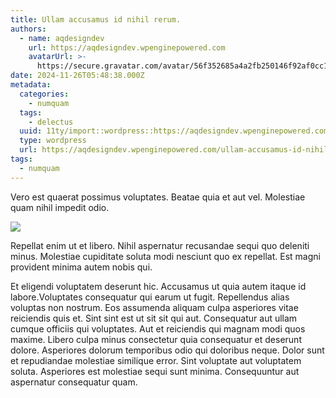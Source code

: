 ```yaml
---
title: Ullam accusamus id nihil rerum.
authors:
  - name: aqdesigndev
    url: https://aqdesigndev.wpenginepowered.com
    avatarUrl: >-
      https://secure.gravatar.com/avatar/56f352685a4a2fb250146f92af0cc11e?s=96&d=mm&r=g
date: 2024-11-26T05:48:38.000Z
metadata:
  categories:
    - numquam
  tags:
    - delectus
  uuid: 11ty/import::wordpress::https://aqdesigndev.wpenginepowered.com/?p=38
  type: wordpress
  url: https://aqdesigndev.wpenginepowered.com/ullam-accusamus-id-nihil-rerum/
tags:
  - numquam
---
```

Vero est quaerat possimus voluptates. Beatae quia et aut vel. Molestiae quam nihil impedit odio.

![](https://demo-media.alansuspect.dev/wp-content/uploads/2025/02/01033517/wp_dummy_content_generator_38.jpg)

Repellat enim ut et libero. Nihil aspernatur recusandae sequi quo deleniti minus. Molestiae cupiditate soluta modi nesciunt quo ex repellat. Est magni provident minima autem nobis qui.

Et eligendi voluptatem deserunt hic. Accusamus ut quia autem itaque id labore.Voluptates consequatur qui earum ut fugit. Repellendus alias voluptas non nostrum. Eos assumenda aliquam culpa asperiores vitae reiciendis quis et. Sint sint est ut sit sit qui aut. Consequatur aut ullam cumque officiis qui voluptates. Aut et reiciendis qui magnam modi quos maxime. Libero culpa minus consectetur quia consequatur et deserunt dolore. Asperiores dolorum temporibus odio qui doloribus neque. Dolor sunt et repudiandae molestiae similique error. Sint voluptate aut voluptatem soluta. Asperiores est molestiae sequi sunt minima. Consequuntur aut aspernatur consequatur quam.